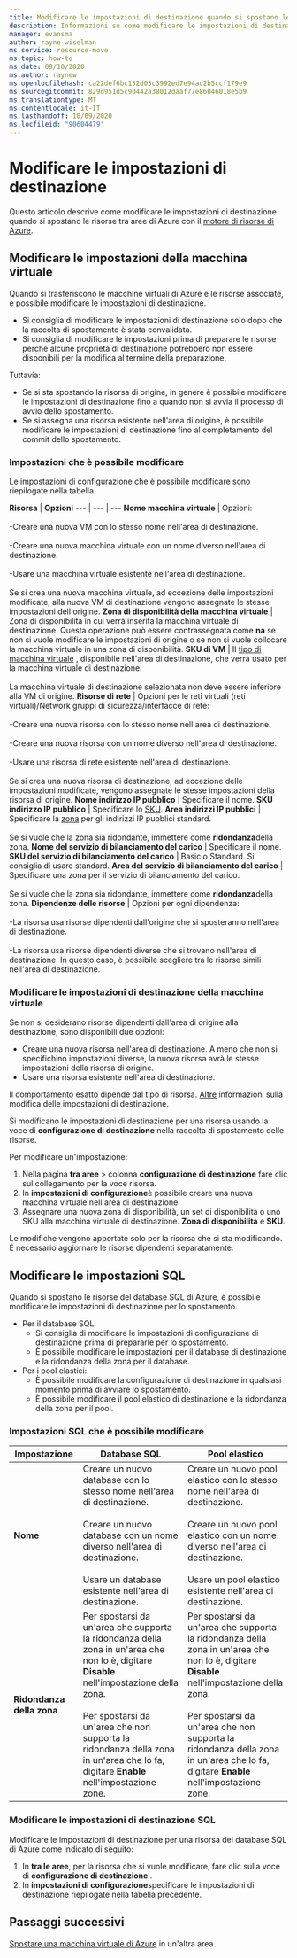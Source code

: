 ```yaml
---
title: Modificare le impostazioni di destinazione quando si spostano le VM di Azure tra le aree con Azure Resource Mover
description: Informazioni su come modificare le impostazioni di destinazione quando si spostano le VM di Azure tra le aree con Azure Resource Mover.
manager: evansma
author: rayne-wiselman
ms.service: resource-move
ms.topic: how-to
ms.date: 09/10/2020
ms.author: raynew
ms.openlocfilehash: ca22def6bc152d03c3992ed7e94ac2b5ccf179e9
ms.sourcegitcommit: 829d951d5c90442a38012daaf77e86046018e5b9
ms.translationtype: MT
ms.contentlocale: it-IT
ms.lasthandoff: 10/09/2020
ms.locfileid: "90604479"
---
```

# <a name="modify-target-settings"></a>Modificare le impostazioni di destinazione

Questo articolo descrive come modificare le impostazioni di destinazione quando si spostano le risorse tra aree di Azure con il [motore di risorse di Azure](overview.md).


## <a name="modify-vm-settings"></a>Modificare le impostazioni della macchina virtuale

Quando si trasferiscono le macchine virtuali di Azure e le risorse associate, è possibile modificare le impostazioni di destinazione. 

- Si consiglia di modificare le impostazioni di destinazione solo dopo che la raccolta di spostamento è stata convalidata.
- Si consiglia di modificare le impostazioni prima di preparare le risorse perché alcune proprietà di destinazione potrebbero non essere disponibili per la modifica al termine della preparazione.

Tuttavia:
- Se si sta spostando la risorsa di origine, in genere è possibile modificare le impostazioni di destinazione fino a quando non si avvia il processo di avvio dello spostamento.
- Se si assegna una risorsa esistente nell'area di origine, è possibile modificare le impostazioni di destinazione fino al completamento del commit dello spostamento.

### <a name="settings-you-can-modify"></a>Impostazioni che è possibile modificare

Le impostazioni di configurazione che è possibile modificare sono riepilogate nella tabella.

**Risorsa** | **Opzioni** 
--- | --- | --- 
**Nome macchina virtuale** | Opzioni:<br/><br/> -Creare una nuova VM con lo stesso nome nell'area di destinazione.<br/><br/> -Creare una nuova macchina virtuale con un nome diverso nell'area di destinazione.<br/><br/> -Usare una macchina virtuale esistente nell'area di destinazione.<br/><br/> Se si crea una nuova macchina virtuale, ad eccezione delle impostazioni modificate, alla nuova VM di destinazione vengono assegnate le stesse impostazioni dell'origine.
**Zona di disponibilità della macchina virtuale** | Zona di disponibilità in cui verrà inserita la macchina virtuale di destinazione. Questa operazione può essere contrassegnata come **na** se non si vuole modificare le impostazioni di origine o se non si vuole collocare la macchina virtuale in una zona di disponibilità.
**SKU di VM** | Il [tipo di macchina virtuale](https://azure.microsoft.com/pricing/details/virtual-machines/series/) , disponibile nell'area di destinazione, che verrà usato per la macchina virtuale di destinazione.<br/><br/> La macchina virtuale di destinazione selezionata non deve essere inferiore alla VM di origine.
**Risorse di rete** | Opzioni per le reti virtuali (reti virtuali)/Network gruppi di sicurezza/interfacce di rete:<br/><br/> -Creare una nuova risorsa con lo stesso nome nell'area di destinazione.<br/><br/> -Creare una nuova risorsa con un nome diverso nell'area di destinazione.<br/><br/> -Usare una risorsa di rete esistente nell'area di destinazione.<br/><br/> Se si crea una nuova risorsa di destinazione, ad eccezione delle impostazioni modificate, vengono assegnate le stesse impostazioni della risorsa di origine.
**Nome indirizzo IP pubblico** | Specificare il nome.
**SKU indirizzo IP pubblico** | Specificare lo [SKU](https://docs.microsoft.com/azure/virtual-network/virtual-network-ip-addresses-overview-arm#sku).
**Area indirizzi IP pubblici** | Specificare la [zona](https://docs.microsoft.com/azure/virtual-network/virtual-network-ip-addresses-overview-arm#standard) per gli indirizzi IP pubblici standard.<br/><br/> Se si vuole che la zona sia ridondante, immettere come **ridondanza**della zona.
**Nome del servizio di bilanciamento del carico** | Specificare il nome.
**SKU del servizio di bilanciamento del carico** | Basic o Standard. Si consiglia di usare standard.
**Area del servizio di bilanciamento del carico** | Specificare una zona per il servizio di bilanciamento del carico. <br/><br/> Se si vuole che la zona sia ridondante, immettere come **ridondanza**della zona.
**Dipendenze delle risorse** | Opzioni per ogni dipendenza:<br/><br/>-La risorsa usa risorse dipendenti dall'origine che si sposteranno nell'area di destinazione.<br/><br/> -La risorsa usa risorse dipendenti diverse che si trovano nell'area di destinazione. In questo caso, è possibile scegliere tra le risorse simili nell'area di destinazione.

### <a name="edit-vm-target-settings"></a>Modificare le impostazioni di destinazione della macchina virtuale

Se non si desiderano risorse dipendenti dall'area di origine alla destinazione, sono disponibili due opzioni:

- Creare una nuova risorsa nell'area di destinazione. A meno che non si specifichino impostazioni diverse, la nuova risorsa avrà le stesse impostazioni della risorsa di origine.
- Usare una risorsa esistente nell'area di destinazione.

Il comportamento esatto dipende dal tipo di risorsa. [Altre](modify-target-settings.md) informazioni sulla modifica delle impostazioni di destinazione.

Si modificano le impostazioni di destinazione per una risorsa usando la voce di **configurazione di destinazione** nella raccolta di spostamento delle risorse. 

Per modificare un'impostazione: 

1. Nella pagina **tra aree** > colonna **configurazione di destinazione** fare clic sul collegamento per la voce risorsa.
2. In **impostazioni di configurazione**è possibile creare una nuova macchina virtuale nell'area di destinazione.
3. Assegnare una nuova zona di disponibilità, un set di disponibilità o uno SKU alla macchina virtuale di destinazione. **Zona di disponibilità** e **SKU**.

Le modifiche vengono apportate solo per la risorsa che si sta modificando. È necessario aggiornare le risorse dipendenti separatamente.


## <a name="modify-sql-settings"></a>Modificare le impostazioni SQL

Quando si spostano le risorse del database SQL di Azure, è possibile modificare le impostazioni di destinazione per lo spostamento. 

- Per il database SQL:
    - Si consiglia di modificare le impostazioni di configurazione di destinazione prima di prepararle per lo spostamento.
    - È possibile modificare le impostazioni per il database di destinazione e la ridondanza della zona per il database.
- Per i pool elastici:
    -  È possibile modificare la configurazione di destinazione in qualsiasi momento prima di avviare lo spostamento.
    - È possibile modificare il pool elastico di destinazione e la ridondanza della zona per il pool. 

### <a name="sql-settings-you-can-modify"></a>Impostazioni SQL che è possibile modificare

**Impostazione** | **Database SQL** | **Pool elastico**
--- | --- | ---
**Nome** | Creare un nuovo database con lo stesso nome nell'area di destinazione.<br/><br/> Creare un nuovo database con un nome diverso nell'area di destinazione.<br/><br/> Usare un database esistente nell'area di destinazione. | Creare un nuovo pool elastico con lo stesso nome nell'area di destinazione.<br/><br/> Creare un nuovo pool elastico con un nome diverso nell'area di destinazione.<br/><br/> Usare un pool elastico esistente nell'area di destinazione.
**Ridondanza della zona** | Per spostarsi da un'area che supporta la ridondanza della zona in un'area che non lo è, digitare **Disable** nell'impostazione della zona.<br/><br/> Per spostarsi da un'area che non supporta la ridondanza della zona in un'area che lo fa, digitare **Enable** nell'impostazione zone. | Per spostarsi da un'area che supporta la ridondanza della zona in un'area che non lo è, digitare **Disable** nell'impostazione della zona.<br/><br/> Per spostarsi da un'area che non supporta la ridondanza della zona in un'area che lo fa, digitare **Enable** nell'impostazione zone.

### <a name="edit-sql-target-settings"></a>Modificare le impostazioni di destinazione SQL

Modificare le impostazioni di destinazione per una risorsa del database SQL di Azure come indicato di seguito: 

1. In **tra le aree**, per la risorsa che si vuole modificare, fare clic sulla voce di **configurazione di destinazione** .
2. In **impostazioni di configurazione**specificare le impostazioni di destinazione riepilogate nella tabella precedente.

## <a name="next-steps"></a>Passaggi successivi

[Spostare una macchina virtuale di Azure](tutorial-move-region-virtual-machines.md) in un'altra area.
